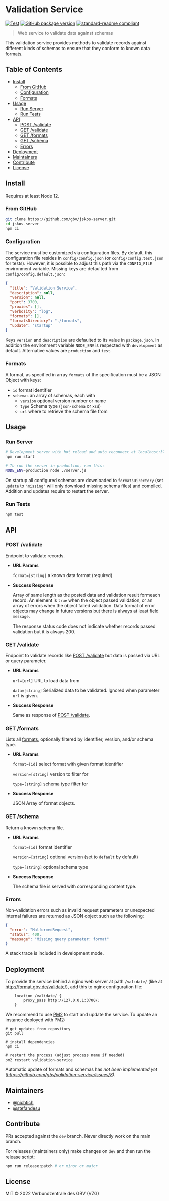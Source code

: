 # Validation Service

[![Test](https://github.com/gbv/validation-service/actions/workflows/test.yml/badge.svg)](https://github.com/gbv/validation-service/actions/workflows/test.yml)
[![GitHub package version](https://img.shields.io/github/package-json/v/gbv/validation-service.svg?label=version)](https://github.com/gbv/validation-service)
[![standard-readme compliant](https://img.shields.io/badge/readme%20style-standard-brightgreen.svg)](https://github.com/RichardLitt/standard-readme)

> Web service to validate data against schemas

This validation service provides methods to validate records against different kinds of schemas to ensure that they conform to known data formats.

## Table of Contents

- [Install](#install)
  - [From GitHub](#from-github)
  - [Configuration](#configuration)
  - [Formats](#formats)
- [Usage](#usage)
  - [Run Server](#run-server)
  - [Run Tests](#run-tests)
- [API](#api)
  - [POST /validate](#post-validate)
  - [GET /validate](#get-validate)
  - [GET /formats](#get-formats)
  - [GET /schema](#get-schema)
  - [Errors](#errors)
- [Deployment](#deployment)
- [Maintainers](#maintainers)
- [Contribute](#contribute)
- [License](#license)

## Install

Requires at least Node 12.

### From GitHub

```bash
git clone https://github.com/gbv/jskos-server.git
cd jskos-server
npm ci
```

### Configuration

The service must be customized via configuration files. By default, this configuration file resides in `config/config.json` (or `config/config.test.json` for tests). However, it is possible to adjust this path via the `CONFIG_FILE` environment variable. Missing keys are defaulted from `config/config.default.json`:

```json
{
  "title": "Validation Service",
  "description": null,
  "version": null,
  "port": 3700,
  "proxies": [],
  "verbosity": "log",
  "formats": [],
  "formatsDirectory": "./formats",
  "update": "startup"
}
```

Keys `version` and `description` are defaulted to its value in `package.json`. In addition the environment variable `NODE_ENV` is respected with `development` as default. Alternative values are `production` and `test`.

### Formats

A format, as specified in array `formats` of the specification must be a JSON Object with keys:

* `id` format identifier
* `schemas` an array of schemas, each with
  * `version` optional version number or name
  * `type` Schema type (`json-schema` or `xsd`)
  * `url` where to retrieve the schema file from

## Usage

### Run Server

```bash
# Development server with hot reload and auto reconnect at localhost:3700 (default)
npm run start

# To run the server in production, run this:
NODE_ENV=production node ./server.js
```

On startup all configured schemas are downloaded to `formatsDirectory` (set `update` to `"missing"` will only download missing schema files) and compiled. Addition and updates require to restart the server.

### Run Tests

```bash
npm test
```

## API

### POST /validate

Endpoint to validate records.

* **URL Params**

  `format=[string]` a known data format (required)

* **Success Response**

  Array of same length as the posted data and validation result formeach record.  An element is `true` when the object passed validation, or an array of errors when the object failed validation. Data format of error objects may change in future versions but there is always at least field `message`.

  The response status code does not indicate whether records passed validation but it is always 200.

### GET /validate

Endpoint to validate records like [POST /validate](#post-validate) but data is passed via URL or query parameter.

* **URL Params**

  `url=[url]` URL to load data from

  `data=[string]` Serialized data to be validated. Ignored when parameter `url` is given.

* **Success Response**

  Same as response of [POST /validate](#post-validate).

### GET /formats

Lists all [formats](#formats), optionally filtered by identifier, version, and/or schema type.

* **URL Params**

  `format=[id]` select format with given format identifier

  `version=[string]` version to filter for

  `type=[string]` schema type filter for

* **Success Response**

  JSON Array of format objects.

### GET /schema

Return a known schema file.

* **URL Params**

  `format=[id]` format identifier

  `version=[string]` optional version (set to `default` by default)

  `type=[string]` optional schema type

* **Success Response**

  The schema file is served with corresponding content type.

### Errors

Non-validation errors such as invalid request parameters or unexpected internal failures are returned as JSON object such as the following:

```json
{
  "error": "MalformedRequest",
  "status": 400,
  "message": "Missing query parameter: format"
}
```

A stack trace is included in development mode.

## Deployment

To provide the service behind a nginx web server at path `/validate/` (like at <http://format.gbv.de/validate/>), add this to nginx configuration file:

```
	location /validate/ {
		proxy_pass http://127.0.0.1:3700/;
	}
```

We recommend to use [PM2](https://pm2.keymetrics.io/) to start and update the service. To update an instance deployed with PM2:

```
# get updates from repository
git pull

# install dependencies
npm ci

# restart the process (adjust process name if needed)
pm2 restart validation-service
```

Automatic update of formats and schemas has *not been implemented yet (<https://github.com/gbv/validation-service/issues/8>).*

## Maintainers

- [@nichtich](https://github.com/nichtich)
- [@stefandesu](https://github.com/stefandesu)

## Contribute

PRs accepted against the `dev` branch. Never directly work on the main branch.

For releases (maintainers only) make changes on `dev` and then run the release script:

```bash
npm run release:patch # or minor or major
```

## License

MIT © 2022 Verbundzentrale des GBV (VZG)
